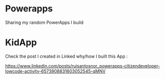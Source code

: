# Powerapps
Sharing my random PowerApps I build


# KidApp

Check the post I created in Linked why/how I built this App : 

https://www.linkedin.com/posts/ruisantosnor_powerapps-citizendeveloper-lowcode-activity-6573908831603052545-qMNV
